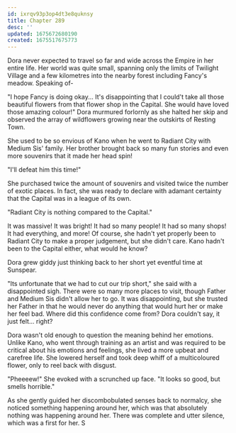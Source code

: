 ```yaml
---
id: ixrqv93p3op4dt3e8quknsy
title: Chapter 289
desc: ''
updated: 1675672680190
created: 1675517675773
---
```


Dora never expected to travel so far and wide across the Empire in her entire life. Her world was quite small, spanning only the limits of Twilight Village and a few kilometres into the nearby forest including Fancy's meadow. Speaking of-

"I hope Fancy is doing okay... It's disappointing that I could't take all those beautiful flowers from that flower shop in the Capital. She would have loved those amazing colour!" Dora murmured forlornly as she halted her skip and observed the array of wildflowers growing near the outskirts of Resting Town.

She used to be so envious of Kano when he went to Radiant City with Medium Sis' family. Her brother brought back so many fun stories and even more souvenirs that it made her head spin!

"I'll defeat him this time!"

She purchased twice the amount of souvenirs and visited twice the number of exotic places. In fact, she was ready to declare with adamant certainty that the Capital was in a league of its own.

"Radiant City is nothing compared to the Capital."

It was massive! It was bright! It had so many people! It had so many shops! It had everything, and more! Of course, she hadn't yet properly been to Radiant City to make a proper judgement, but she didn't care. Kano hadn't been to the Capital either, what would he know?

Dora grew giddy just thinking back to her short yet eventful time at Sunspear.

"Its unfortunate that we had to cut our trip short," she said with a disappointed sigh. There were so many more places to visit, though Father and Medium Sis didn't allow her to go. It was disappointing, but she trusted her Father in that he would never do anything that would hurt her or make her feel bad. Where did this confidence come from? Dora couldn't say, it just felt... right?

Dora wasn't old enough to question the meaning behind her emotions. Unlike Kano, who went through training as an artist and was required to be critical about his emotions and feelings, she lived a more upbeat and carefree life. She lowered herself and took deep whiff of a multicoloured flower, only to reel back with disgust.

"Pheeeew!" She evoked with a scrunched up face. "It looks so good, but smells horrible."

As she gently guided her discombobulated senses back to normalcy, she noticed something happening around her, which was that absolutely nothing was happening around her. There was complete and utter silence, which was a first for her. S